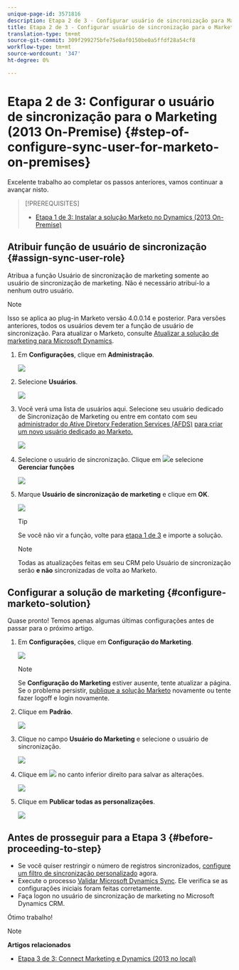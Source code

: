```yaml
---
unique-page-id: 3571816
description: Etapa 2 de 3 - Configurar usuário de sincronização para Marketo (2013 nas instalações) - Documentação do produto - Documentação do produto
title: Etapa 2 de 3 - Configurar usuário de sincronização para o Marketo (locais 2013)
translation-type: tm+mt
source-git-commit: 309f299275bfe75e8af0150be0a5ffdf28a54cf8
workflow-type: tm+mt
source-wordcount: '347'
ht-degree: 0%

---
```



# Etapa 2 de 3: Configurar o usuário de sincronização para o Marketing (2013 On-Premise) {#step-of-configure-sync-user-for-marketo-on-premises}

Excelente trabalho ao completar os passos anteriores, vamos continuar a avançar nisto.

>[!PREREQUISITES]
>
>* [Etapa 1 de 3: Instalar a solução Marketo no Dynamics (2013 On-Premise)](step-1-of-3-install.md)


## Atribuir função de usuário de sincronização {#assign-sync-user-role}

Atribua a função Usuário de sincronização de marketing somente ao usuário de sincronização de marketing. Não é necessário atribuí-lo a nenhum outro usuário.

>[!NOTE]
>
>Isso se aplica ao plug-in Marketo versão 4.0.0.14 e posterior. Para versões anteriores, todos os usuários devem ter a função de usuário de sincronização. Para atualizar o Marketo, consulte [Atualizar a solução de marketing para Microsoft Dynamics](../../../../../product-docs/crm-sync/microsoft-dynamics-sync/sync-setup/upgrade-the-marketo-solution-for-microsoft-dynamics.md).

1. Em **Configurações**, clique em **Administração**.

   ![](assets/image2014-12-11-11-3a13-3a19.png)

1. Selecione **Usuários**.

   ![](assets/image2014-12-11-11-3a13-3a29.png)

1. Você verá uma lista de usuários aqui. Selecione seu usuário dedicado de Sincronização de Marketing ou entre em contato com seu [administrador do Ative Diretory Federation Services (AFDS)](https://msdn.microsoft.com/en-us/library/bb897402.aspx) [para criar um novo usuário dedicado ao Marketo.](http://blogs.technet.com/b/askpfeplat/archive/2014/04/21/introduction-to-active-directory-federation-services-ad-fs-alternateloginid-feature.aspx)

   ![](assets/image2015-3-26-10-3a39-3a35.png)

1. Selecione o usuário de sincronização. Clique em ![](assets/image2015-3-26-11-3a16-3a22.png)e selecione **Gerenciar funções**

   ![](assets/image2015-3-26-11-3a18-3a6.png)

1. Marque **Usuário de sincronização de marketing** e clique em **OK**.

   ![](assets/image2014-12-11-11-3a14-3a52.png)

   >[!TIP]
   >
   >Se você não vir a função, volte para [etapa 1 de 3](step-1-of-3-install.md) e importe a solução.

   >[!NOTE]
   >
   >Todas as atualizações feitas em seu CRM pelo Usuário de sincronização serão **e não** sincronizadas de volta ao Marketo.

## Configurar a solução de marketing {#configure-marketo-solution}

Quase pronto! Temos apenas algumas últimas configurações antes de passar para o próximo artigo.

1. Em **Configurações**, clique em **Configuração do Marketing**.

   ![](assets/image2014-12-11-11-3a15-3a1.png)

   >[!NOTE]
   >
   >Se **Configuração do Marketing** estiver ausente, tente atualizar a página. Se o problema persistir, [publique a solução Marketo](https://docs.marketo.com/pages/viewpage.action?pageId=3571813#Step1of3:InstalltheMarketoSolutioninDynamics(2013On-Premises)-PublishAllCustomizations) novamente ou tente fazer logoff e login novamente.

1. Clique em **Padrão**.

   ![](assets/image2015-3-26-11-3a30-3a20.png)

1. Clique no campo **Usuário do Marketing** e selecione o usuário de sincronização.

   ![](assets/image2015-3-26-11-3a29-3a13.png)

1. Clique em ![](assets/image2015-3-13-15-3a10-3a11.png) no canto inferior direito para salvar as alterações.

   ![](assets/image2014-12-11-11-3a15-3a32.png)

1. Clique em **Publicar todas as personalizações**.

   ![](assets/publish-all-customizations1.png)

## Antes de prosseguir para a Etapa 3 {#before-proceeding-to-step}

* Se você quiser restringir o número de registros sincronizados, [configure um filtro de sincronização personalizado](../../../../../product-docs/crm-sync/microsoft-dynamics-sync/create-a-custom-dynamics-sync-filter.md) agora.
* Execute o processo [Validar Microsoft Dynamics Sync](../../../../../product-docs/crm-sync/microsoft-dynamics-sync/sync-setup/validate-microsoft-dynamics-sync.md). Ele verifica se as configurações iniciais foram feitas corretamente.
* Faça logon no usuário de sincronização de marketing no Microsoft Dynamics CRM.

Ótimo trabalho!

>[!NOTE]
>
>**Artigos relacionados**
>
>* [Etapa 3 de 3: Connect Marketing e Dynamics (2013 no local)](step-3-of-3-connect.md)

